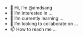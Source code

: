 - 👋 Hi, I’m @dmdsang
- 👀 I’m interested in ...
- 🌱 I’m currently learning ...
- 💞️ I’m looking to collaborate on ...
- 📫 How to reach me ...

<!---
dmdsang/dmdsang is a ✨ special ✨ repository because its `README.md` (this file) appears on your GitHub profile.
You can click the Preview link to take a look at your changes.
--->
